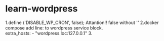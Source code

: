 # learn-wordpress
1.define ('DISABLE_WP_CRON', false); Attantion!! false without ''
2.docker compose add line:   to wordpress service block.   
extra_hosts: 
      - "wordpress.loc:127.0.0.1"
3.
